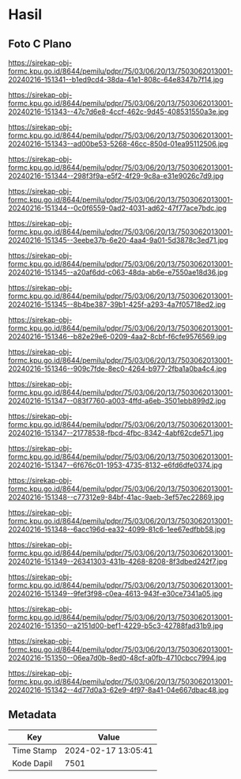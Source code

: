 # Hasil

## Foto C Plano

https://sirekap-obj-formc.kpu.go.id/8644/pemilu/pdpr/75/03/06/20/13/7503062013001-20240216-151341--b1ed9cd4-38da-41e1-808c-64e8347b7f14.jpg

https://sirekap-obj-formc.kpu.go.id/8644/pemilu/pdpr/75/03/06/20/13/7503062013001-20240216-151343--47c7d6e8-4ccf-462c-9d45-408531550a3e.jpg

https://sirekap-obj-formc.kpu.go.id/8644/pemilu/pdpr/75/03/06/20/13/7503062013001-20240216-151343--ad00be53-5268-46cc-850d-01ea95112506.jpg

https://sirekap-obj-formc.kpu.go.id/8644/pemilu/pdpr/75/03/06/20/13/7503062013001-20240216-151344--298f3f9a-e5f2-4f29-9c8a-e31e9026c7d9.jpg

https://sirekap-obj-formc.kpu.go.id/8644/pemilu/pdpr/75/03/06/20/13/7503062013001-20240216-151344--0c0f6559-0ad2-4031-ad62-47f77ace7bdc.jpg

https://sirekap-obj-formc.kpu.go.id/8644/pemilu/pdpr/75/03/06/20/13/7503062013001-20240216-151345--3eebe37b-6e20-4aa4-9a01-5d3878c3ed71.jpg

https://sirekap-obj-formc.kpu.go.id/8644/pemilu/pdpr/75/03/06/20/13/7503062013001-20240216-151345--a20af6dd-c063-48da-ab6e-e7550ae18d36.jpg

https://sirekap-obj-formc.kpu.go.id/8644/pemilu/pdpr/75/03/06/20/13/7503062013001-20240216-151345--8b4be387-39b1-425f-a293-4a7f05718ed2.jpg

https://sirekap-obj-formc.kpu.go.id/8644/pemilu/pdpr/75/03/06/20/13/7503062013001-20240216-151346--b82e29e6-0209-4aa2-8cbf-f6cfe9576569.jpg

https://sirekap-obj-formc.kpu.go.id/8644/pemilu/pdpr/75/03/06/20/13/7503062013001-20240216-151346--909c7fde-8ec0-4264-b977-2fba1a0ba4c4.jpg

https://sirekap-obj-formc.kpu.go.id/8644/pemilu/pdpr/75/03/06/20/13/7503062013001-20240216-151347--083f7760-a003-4ffd-a6eb-3501ebb899d2.jpg

https://sirekap-obj-formc.kpu.go.id/8644/pemilu/pdpr/75/03/06/20/13/7503062013001-20240216-151347--21778538-fbcd-4fbc-8342-4abf62cde571.jpg

https://sirekap-obj-formc.kpu.go.id/8644/pemilu/pdpr/75/03/06/20/13/7503062013001-20240216-151347--6f676c01-1953-4735-8132-e6fd6dfe0374.jpg

https://sirekap-obj-formc.kpu.go.id/8644/pemilu/pdpr/75/03/06/20/13/7503062013001-20240216-151348--c77312e9-84bf-41ac-9aeb-3ef57ec22869.jpg

https://sirekap-obj-formc.kpu.go.id/8644/pemilu/pdpr/75/03/06/20/13/7503062013001-20240216-151348--6acc196d-ea32-4099-81c6-1ee67edfbb58.jpg

https://sirekap-obj-formc.kpu.go.id/8644/pemilu/pdpr/75/03/06/20/13/7503062013001-20240216-151349--26341303-431b-4268-8208-8f3dbed242f7.jpg

https://sirekap-obj-formc.kpu.go.id/8644/pemilu/pdpr/75/03/06/20/13/7503062013001-20240216-151349--9fef3f98-c0ea-4613-943f-e30ce7341a05.jpg

https://sirekap-obj-formc.kpu.go.id/8644/pemilu/pdpr/75/03/06/20/13/7503062013001-20240216-151350--a2151d00-bef1-4229-b5c3-42788fad31b9.jpg

https://sirekap-obj-formc.kpu.go.id/8644/pemilu/pdpr/75/03/06/20/13/7503062013001-20240216-151350--06ea7d0b-8ed0-48cf-a0fb-4710cbcc7994.jpg

https://sirekap-obj-formc.kpu.go.id/8644/pemilu/pdpr/75/03/06/20/13/7503062013001-20240216-151342--4d77d0a3-62e9-4f97-8a41-04e667dbac48.jpg


## Metadata

| Key        | Value               |
| ---------- | ------------------- |
| Time Stamp | 2024-02-17 13:05:41 |
| Kode Dapil | 7501                |



